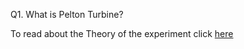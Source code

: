 Q1. What is Pelton Turbine? 

To read about the Theory of the experiment click [here](docs/10.Turbines.pdf)
